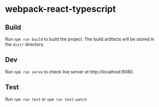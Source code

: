 # webpack-react-typescript

## Build

Run `npm run build` to build the project. The build artifacts will be stored in the `dist/` directory.

## Dev

Run `npm run serve` to check live server at http://localhost:8080.

## Test

Run `npm run test` or `npm run test:watch`
